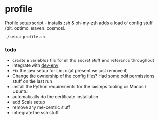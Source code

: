 # profile

Profile setup script - installs zsh & oh-my-zsh adds a load of config stuff (git, optimo, maven, cosmos).

```bash
./setup-profile.sh
```

### todo

* create a variables file for all the secret stuff and reference throughout
* integrate with [dev-env](https://github.com/phillipbarron/dev-env)
* Fix the java setup for Linux (at present we just remove it)
* Change the ownership of the config files? Had some odd permissions stuff on the last run
* install the Python requirements for the cosmps tooling on Macos / Ubuntu
* automatically do the certificate installation
* add Scala setup
* remove any me-centric stuff
* intregrate the ssh stuff
